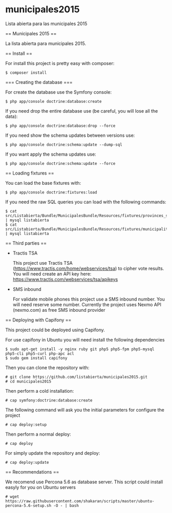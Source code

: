 # municipales2015
Lista abierta para las municipales 2015

== Municipales 2015 ==

La lista abierta para municipales 2015.

== Install ==

For install this project is pretty easy with composer:

    $ composer install
    
=== Creating the database ===

For create the database use the Symfony console:

    $ php app/console doctrine:database:create

If you need drop the entire database use (be careful, you will lose all the data):

    $ php app/console doctrine:database:drop --force
    
If you need show the schema updates between versions use:

    $ php app/console doctrine:schema:update --dump-sql

If you want apply the schema updates use:

    $ php app/console doctrine:schema:update --force
    
== Loading fixtures ==

You can load the base fixtures with:

    $ php app/console doctrine:fixtures:load

If you need the raw SQL queries you can load with the following commands:

    $ cat src/Listabierta/Bundle/MunicipalesBundle/Resources/fixtures/provinces_spain.sql | mysql listabierta
    $ cat src/Listabierta/Bundle/MunicipalesBundle/Resources/fixtures/municipalities_spain.sql | mysql listabierta
    
== Third parties ==

* Tractis TSA
    
    This project use Tractis TSA (https://www.tractis.com/home/webservices/tsa) to cipher vote results. You will need
    create an API key here: https://www.tractis.com/webservices/tsa/apikeys

* SMS inbound
    
    For validate mobile phones this project use a SMS inbound number. You will need reserve some number. Currently the
    project uses Nexmo API (nexmo.com) as free SMS inbound provider 
    
== Deploying with Capifony ==

This project could be deployed using Capifony.

For use capifony in Ubuntu you will need install the following dependencies

    $ sudo apt-get install -y nginx ruby git php5 php5-fpm php5-mysql php5-cli php5-curl php-apc acl
    $ sudo gem install capifony

Then you can clone the repository with:

    # git clone https://github.com/listabierta/municipales2015.git
    # cd municipales2015
    
Then perform a cold installation:

	# cap symfony:doctrine:database:create
	
The following command will ask you the initial parameters for configure the project

	# cap deploy:setup
	
Then perform a normal deploy:

	# cap deploy
	
For simply update the repository and deploy:

	# cap deploy:update
    
== Recommendations ==

We recomend use Percona 5.6 as database server. This script could install easyly for you on Ubuntu servers

    # wget https://raw.githubusercontent.com/shakaran/scripts/master/ubuntu-percona-5.6-setup.sh -O - | bash
